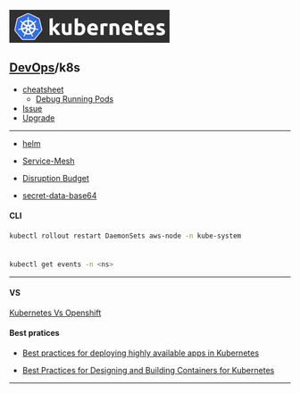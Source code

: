 [![Kubernetes](./resource/k8s.png)](https://kubernetes.io/)
## [DevOps]/k8s


- [cheatsheet](https://kubernetes.io/docs/reference/kubectl/cheatsheet/)
  - [Debug Running Pods](https://kubernetes.io/docs/tasks/debug/debug-application/debug-running-pod/)
- [Issue](./k8s-issue.md)
- [Upgrade](https://zhuanlan.zhihu.com/p/358338665)
---

- [helm](./Helm/helm.md)

- [Service-Mesh](./Service-Mesh/mesh.md)
- [Disruption Budget](./disruption-budget.md)

- [secret-data-base64](./Secrets/secret.md)


#### CLI
```sh
kubectl rollout restart DaemonSets aws-node -n kube-system


kubectl get events -n <ns>

```

---

#### VS
[Kubernetes Vs Openshift](https://www.simplilearn.com/kubernetes-vs-openshift-article)

#### Best  pratices

- [Best practices for deploying highly available apps in Kubernetes](https://blog.flant.com/best-practices-for-deploying-highly-available-apps-in-kubernetes-part-1/)

- [Best Practices for Designing and Building Containers for Kubernetes](https://www.weave.works/blog/best-practices-for-designing-and-building-containers-for-kubernetes)

------
[DevOps]: <../../README.md>

